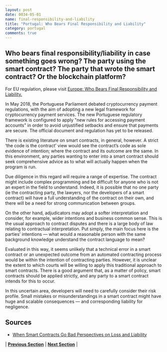 ```yaml
---
layout: post
date: 0034-05-01
name: final-responsibility-and-liability
title: "Portugal: Who Bears Final Responsibility and Liability"
category: portugal
comments: true
---
```


## Who bears final responsibility/liability in case something goes wrong? The party using the smart contract? The party that wrote the smart contract? Or the blockchain platform?

For EU regulation, please visit [Europe: Who Bears Final Responsibility and Liability.](https://neo-project.github.io/global-blockchain-compliance-hub//europe/europe-final-liability.html)
 
In May 2018, the Portuguese Parliament debated cryptocurrency payment regulations, with the aim of adopting a new legal framework for cryptocurrency payment services. The new Portuguese regulatory framework is configured to apply "new rules for accessing payment accounts" in order to avoid unjustified setbacks and ensure that payments are secure. The official document and regulation has yet to be released. 
 
There is existing literature on smart contracts, in general, however. A strict ‘the code is the contract’ view would see the contract’s code as sole evidence of intention; where the contract and its outcome are the same. In this environment, any parties wanting to enter into a smart contract should seek comprehensive advice as to what will actually happen when the program is run.

Due diligence in this regard will require a range of expertise. The contract might include complex programming and be difficult for anyone who is not an expert in the field to understand. Indeed, it is possible that no one party (ie the contracting party, the lawyers, nor the developers of a smart contract) will have a full understanding of the contract on their own, and there will be a need for strong communication between groups.  

On the other hand, adjudicators may adopt a softer interpretation and consider, for example, wider intentions and business common sense. This is the usual approach to contract disputes and there is a large body of law relating to contractual interpretation. Put simply, the main focus here is the parties’ intentions — what would a reasonable person with the same background knowledge understand the contract language to mean?  

Evaluated in this way, it seems unlikely that a technical error in a smart contract or an unexpected outcome from an automated contracting process would be within the intention of contracting parties. However, it is unclear the extent to which courts will be willing to apply this traditional approach to smart contracts.  There is a good argument that, as a matter of policy, smart contracts should be applied strictly, and any party to a smart contract intends for this to occur.

In this uncertain area, developers will need to carefully consider their risk profile.  Small mistakes or misunderstandings in a smart contract might have huge and scalable consequences — and corresponding liability for negligence. 

## Sources

- [When Smart Contracts Go Bad Perspectives on Loss and Liability](https://bravenewcoin.com/news/when-smart-contracts-go-bad-perspectives-on-loss-and-liability/)

| **[Previous Section]( https://neo-project.github.io/global-blockchain-compliance-hub//portugal/portugal-privacy-and-data-protection.html)** | **[Next Section]( https://neo-project.github.io/global-blockchain-compliance-hub//portugal/portugal-smart-contracts.html)** |
